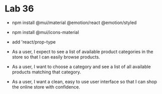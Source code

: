 # Lab 36

- npm install @mui/material @emotion/react @emotion/styled
- npm install @mui/icons-material
- add 'react/prop-type

- As a user, I expect to see a list of available product categories in the store so that I can easily browse products.
- As a user, I want to choose a category and see a list of all available products matching that category.
- As a user, I want a clean, easy to use user interface so that I can shop the online store with confidence.
